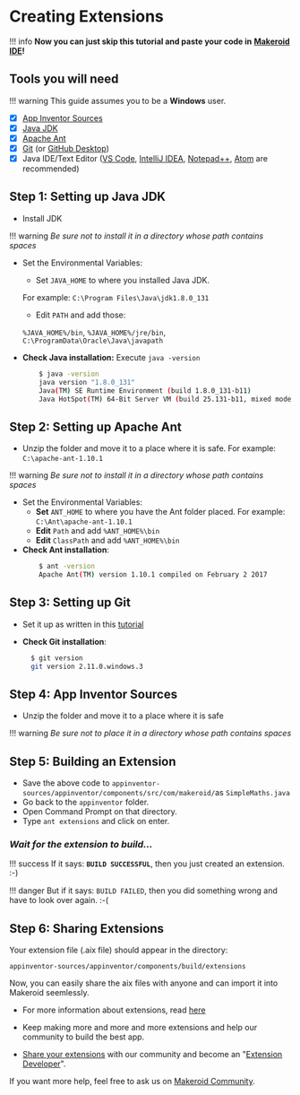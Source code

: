 # Creating Extensions

!!! info
    **Now you can just skip this tutorial and paste your code in** [**Makeroid IDE**](https://ide.makeroid.io)**!**

## Tools you will need

!!! warning
    This guide assumes you to be a **Windows** user.

* [x] [App Inventor Sources ](https://github.com/mit-cml/appinventor-sources)
* [x] [Java JDK](http://www.oracle.com/technetwork/java/javase/downloads/index.html)
* [x] [Apache Ant](http://ant.apache.org/bindownload.cgi)
* [x] [Git](https://git-scm.com/downloads) \(or [GitHub Desktop](https://desktop.github.com/)\)
* [x] Java IDE/Text Editor \([VS Code](https://code.visualstudio.com), [IntelliJ IDEA](https://www.jetbrains.com/idea/download/), [Notepad++](https://notepad-plus-plus.org), [Atom](https://atom.io/) are recommended\)

## Step 1: Setting up Java JDK

* Install JDK

!!! warning
    _Be sure not to install it in a directory whose path contains spaces_

* Set the Environmental Variables:  
    * Set `JAVA_HOME` to where you installed Java JDK.

    For example: `C:\Program Files\Java\jdk1.8.0_131`  
    * Edit `PATH` and add those:

    `%JAVA_HOME%/bin`, `%JAVA_HOME%/jre/bin`, `C:\ProgramData\Oracle\Java\javapath`  
* **Check Java installation:** Execute `java -version`
    ```bash
        $ java -version
        java version "1.8.0_131"
        Java(TM) SE Runtime Environment (build 1.8.0_131-b11)
        Java HotSpot(TM) 64-Bit Server VM (build 25.131-b11, mixed mode)
    ```

## Step 2: Setting up Apache Ant

* Unzip the folder and move it to a place where it is safe. For example: `C:\apache-ant-1.10.1`

!!! warning
    _Be sure not to install it in a directory whose path contains spaces_

* Set the Environmental Variables:
    * **Set** `ANT_HOME` to where you have the Ant folder placed. For example: `C:\Ant\apache-ant-1.10.1`
    * **Edit** `Path` and add `%ANT_HOME%\bin`
    * **Edit** `ClassPath` and add `%ANT_HOME%\bin`
* **Check Ant installation**:
    ```bash
        $ ant -version
        Apache Ant(TM) version 1.10.1 compiled on February 2 2017
    ```

## Step 3: Setting up Git

* Set it up as written in this [tutorial](https://www.atlassian.com/git/tutorials/install-git#windows)
* **Check Git installation**:

  ```bash
    $ git version
    git version 2.11.0.windows.3
  ```

## Step 4: App Inventor Sources

* Unzip the folder and move it to a place where it is safe

!!! warning
    _Be sure not to place it in a directory whose path contains spaces_

## Step 5: Building an Extension

<script src="https://gist.github.com/pavi2410/c58954d86e8510e7300b1253c5ecca4a.js"></script>

* Save the above code to `appinventor-sources/appinventor/components/src/com/makeroid/`as `SimpleMaths.java`
* Go back to the `appinventor` folder.
* Open Command Prompt on that directory.
* Type `ant extensions` and click on enter.

### _Wait for the extension to build..._

!!! success
    If it says: **`BUILD SUCCESSFUL`**, then you just created an extension. :-\)

!!! danger
    But if it says: `BUILD FAILED`, then you did something wrong and have to look over again. :-\(

## Step 6: Sharing Extensions

Your extension file \(.aix file\) should appear in the directory:

`appinventor-sources/appinventor/components/build/extensions`

Now, you can easily share the aix files with anyone and can import it into Makeroid seemlessly.

* For more information about extensions, read [here](http://ai2.appinventor.mit.edu/reference/other/extensions.html)

* Keep making more and more and more extensions and help our community to build the best app.

* [Share your extensions](https://community.makeroid.io/c/extensions) with our community and become an "[Extension Developer](https://community.makeroid.io/badges/102/extension-developer)".

If you want more help, feel free to ask us on [Makeroid Community](https://community.makeroid.io).
